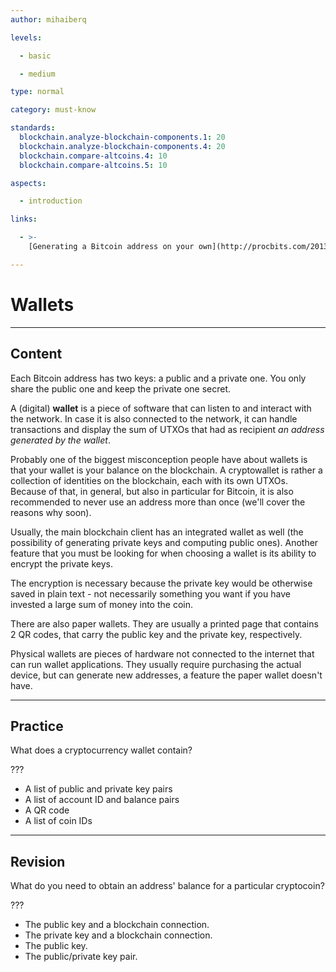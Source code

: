 ```yaml
---
author: mihaiberq

levels:

  - basic

  - medium

type: normal

category: must-know

standards:
  blockchain.analyze-blockchain-components.1: 20
  blockchain.analyze-blockchain-components.4: 20
  blockchain.compare-altcoins.4: 10
  blockchain.compare-altcoins.5: 10

aspects:

  - introduction

links:

  - >-
    [Generating a Bitcoin address on your own](http://procbits.com/2013/08/27/generating-a-bitcoin-address-with-javascript)

---
```

# Wallets

---
## Content

Each Bitcoin address has two keys: a public and a private one. You only share the public one and keep the private one secret.
 	            
A (digital) **wallet** is a piece of software that can listen to and interact with the network. In case it is also connected to the network, it can handle transactions and display the sum of UTXOs that had as recipient *an address generated by the wallet*.
             	
Probably one of the biggest misconception people have about wallets is that your wallet is your balance on the blockchain. A cryptowallet is rather a collection of identities on the blockchain, each with its own UTXOs. Because of that, in general, but also in particular for Bitcoin, it is also recommended to never use an address more than once (we'll cover the reasons why soon).
             	
Usually, the main blockchain client has an integrated wallet as well (the possibility of generating private keys and computing public ones). Another feature that you must be looking for when choosing a wallet is its ability to encrypt the private keys.
             	
The encryption is necessary because the private key would be otherwise saved in plain text - not necessarily something you want if you have invested a large sum of money into the coin.
             	
There are also paper wallets. They are usually a printed page that contains 2 QR codes, that carry the public key and the private key, respectively.
                 
Physical wallets are pieces of hardware not connected to the internet that can run wallet applications. They usually require purchasing the actual device, but can generate new addresses, a feature the paper wallet doesn't have.

---
## Practice

What does a cryptocurrency wallet contain?
             	
???
             	
* A list of public and private key pairs
* A list of account ID and balance pairs
* A QR code
* A list of coin IDs

---
## Revision

What do you need to obtain an address' balance for a particular cryptocoin?
             	
???
             	
* The public key and a blockchain connection.
* The private key and a blockchain connection.
* The public key.
* The public/private key pair.

